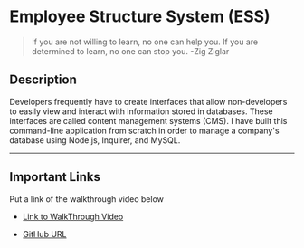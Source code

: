 # Employee Structure System (ESS)

> If you are not willing to learn, no one can help you. If you are determined to learn, no one can stop you. -Zig Ziglar

## Description

Developers frequently have to create interfaces that allow non-developers to easily view and interact with information stored in databases. These interfaces are called content management systems (CMS). I have built this command-line application from scratch in order to manage a company's database using Node.js, Inquirer, and MySQL.

---

## Important Links

Put a link of the walkthrough video below

- [Link to WalkThrough Video](https://youtu.be/wPoYLze6GEE)

- [GitHub URL](https://github.com/caitlyn-griffing/Employee-Structure-System)
